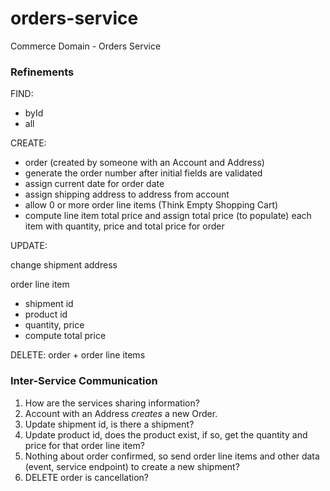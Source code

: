 # orders-service
Commerce Domain - Orders Service



### Refinements

FIND:
- byId
- all

CREATE:
- order (created by someone with an Account and Address)
- generate the order number after initial fields are validated
- assign current date for order date
- assign shipping address to address from account
- allow 0 or more order line items (Think Empty Shopping Cart)
- compute line item total price and assign total price (to populate) each item with quantity, price and total price for order

UPDATE:

change shipment address

order line item
- shipment id
- product id
- quantity, price
- compute total price

DELETE: order + order line items


### Inter-Service Communication

1. How are the services sharing information?
2. Account with an Address *creates* a new Order.
3. Update shipment id, is there a shipment?
4. Update product id, does the product exist, if so, get the quantity and price for that order line item?
5. Nothing about order confirmed, so send order line items and other data (event, service endpoint) to create a new shipment?
6. DELETE order is cancellation?